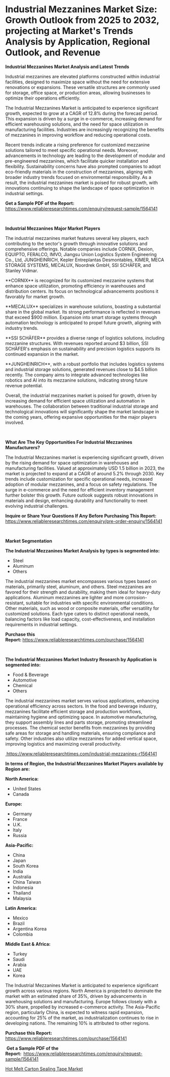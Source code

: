 <p><h1>Industrial Mezzanines Market Size: Growth Outlook from 2025 to 2032, projecting at Market's Trends Analysis by Application, Regional Outlook, and Revenue</h1></p><p><strong>Industrial Mezzanines Market Analysis and Latest Trends</strong></p>
<p><p>Industrial mezzanines are elevated platforms constructed within industrial facilities, designed to maximize space without the need for extensive renovations or expansions. These versatile structures are commonly used for storage, office space, or production areas, allowing businesses to optimize their operations efficiently.</p><p>The Industrial Mezzanines Market is anticipated to experience significant growth, expected to grow at a CAGR of 12.8% during the forecast period. This expansion is driven by a surge in e-commerce, increasing demand for efficient warehousing solutions, and the need for space utilization in manufacturing facilities. Industries are increasingly recognizing the benefits of mezzanines in improving workflow and reducing operational costs.</p><p>Recent trends indicate a rising preference for customized mezzanine solutions tailored to meet specific operational needs. Moreover, advancements in technology are leading to the development of modular and pre-engineered mezzanines, which facilitate quicker installation and flexibility. Sustainability concerns have also prompted companies to adopt eco-friendly materials in the construction of mezzanines, aligning with broader industry trends focused on environmental responsibility. As a result, the industrial mezzanines market is poised for robust growth, with innovations continuing to shape the landscape of space optimization in industrial settings.</p></p>
<p><strong>Get a Sample PDF of the Report:&nbsp;</strong> <a href="https://www.reliableresearchtimes.com/enquiry/request-sample/1564141?utm_campaign=2196&utm_medium=2&utm_source=Github&utm_content=ia&utm_term=31032025&utm_id=industrial-mezzanines">https://www.reliableresearchtimes.com/enquiry/request-sample/1564141</a></p>
<p>&nbsp;</p>
<p><strong>Industrial Mezzanines Major Market Players</strong></p>
<p><p>The industrial mezzanines market features several key players, each contributing to the sector's growth through innovative solutions and comprehensive offerings. Notable companies include CORNIX, Dexion, EQUIPTO, FERALCO, IMVO, Jiangsu Union Logistics System Engineering Co., Ltd, JUNGHEINRICH, Kepler Entreplantas Desmontables, KIMER, MECA STORAGE SYSTEMS, MECALUX, Noordrek GmbH, SSI SCHÄFER, and Stanley Vidmar.</p><p>**CORNIX** is recognized for its customized mezzanine systems that enhance space utilization, promoting efficiency in warehouses and distribution centers. Its focus on technological advancements positions it favorably for market growth.</p><p>**MECALUX** specializes in warehouse solutions, boasting a substantial share in the global market. Its strong performance is reflected in revenues that exceed $900 million. Expansion into smart storage systems through automation technology is anticipated to propel future growth, aligning with industry trends.</p><p>**SSI SCHÄFER** provides a diverse range of logistics solutions, including mezzanine structures. With revenues reported around $3 billion, SSI SCHÄFER's emphasis on sustainability and precision logistics supports its continued expansion in the market.</p><p>**JUNGHEINRICH**, with a robust portfolio that includes logistics systems and industrial storage solutions, generated revenues close to $4.5 billion recently. The company aims to integrate advanced technologies like robotics and AI into its mezzanine solutions, indicating strong future revenue potential.</p><p>Overall, the industrial mezzanines market is poised for growth, driven by increasing demand for efficient space utilization and automation in warehouses. The collaboration between traditional industrial storage and technological innovations will significantly shape the market landscape in the coming years, offering expansive opportunities for the major players involved.</p></p>
<p>&nbsp;</p>
<p><strong>What Are The Key Opportunities For Industrial Mezzanines Manufacturers?</strong></p>
<p><p>The Industrial Mezzanines market is experiencing significant growth, driven by the rising demand for space optimization in warehouses and manufacturing facilities. Valued at approximately USD 1.5 billion in 2023, the market is projected to expand at a CAGR of around 5.2% through 2030. Key trends include customization for specific operational needs, increased adoption of modular mezzanines, and a focus on safety regulations. The surge in e-commerce and the need for efficient inventory management further bolster this growth. Future outlook suggests robust innovations in materials and design, enhancing durability and functionality to meet evolving industrial challenges.</p></p>
<p><strong>Inquire or Share Your Questions If Any Before Purchasing This Report:</strong> <a href="https://www.reliableresearchtimes.com/enquiry/pre-order-enquiry/1564141?utm_campaign=2196&utm_medium=2&utm_source=Github&utm_content=ia&utm_term=31032025&utm_id=industrial-mezzanines">https://www.reliableresearchtimes.com/enquiry/pre-order-enquiry/1564141</a></p>
<p>&nbsp;</p>
<p><strong>Market Segmentation</strong></p>
<p><strong>The Industrial Mezzanines Market Analysis by types is segmented into:</strong></p>
<p><ul><li>Steel</li><li>Aluminum</li><li>Others</li></ul></p>
<p><p>The industrial mezzanines market encompasses various types based on materials, primarily steel, aluminum, and others. Steel mezzanines are favored for their strength and durability, making them ideal for heavy-duty applications. Aluminum mezzanines are lighter and more corrosion-resistant, suitable for industries with specific environmental conditions. Other materials, such as wood or composite materials, offer versatility for customized solutions. Each type caters to distinct operational needs, balancing factors like load capacity, cost-effectiveness, and installation requirements in industrial settings.</p></p>
<p><strong>Purchase this Report:&nbsp;</strong><a href="https://www.reliableresearchtimes.com/purchase/1564141?utm_campaign=2196&utm_medium=2&utm_source=Github&utm_content=ia&utm_term=31032025&utm_id=industrial-mezzanines">https://www.reliableresearchtimes.com/purchase/1564141</a></p>
<p>&nbsp;</p>
<p><strong>The Industrial Mezzanines Market Industry Research by Application is segmented into:</strong></p>
<p><ul><li>Food & Beverage</li><li>Automotive</li><li>Chemical</li><li>Others</li></ul></p>
<p><p>The industrial mezzanines market serves various applications, enhancing operational efficiency across sectors. In the food and beverage industry, mezzanines facilitate efficient storage and production workflows, maintaining hygiene and optimizing space. In automotive manufacturing, they support assembly lines and parts storage, promoting streamlined processes. The chemical sector benefits from mezzanines by providing safe areas for storage and handling materials, ensuring compliance and safety. Other industries also utilize mezzanines for added vertical space, improving logistics and maximizing overall productivity.</p></p>
<p><a href="https://www.reliableresearchtimes.com/industrial-mezzanines-r1564141?utm_campaign=2196&utm_medium=2&utm_source=Github&utm_content=ia&utm_term=31032025&utm_id=industrial-mezzanines">&nbsp;https://www.reliableresearchtimes.com/industrial-mezzanines-r1564141</a></p>
<p><strong>In terms of Region, the Industrial Mezzanines Market Players available by Region are:</strong></p>
<p>
    <p> <strong> North America: </strong>
        <ul>
            <li>United States</li>
            <li>Canada</li>
        </ul>
        </p> 
    <p> <strong> Europe: </strong>
        <ul>
            <li>Germany</li>
            <li>France</li>
            <li>U.K.</li>
            <li>Italy</li>
            <li>Russia</li>
        </ul>
        </p> 
    <p> <strong> Asia-Pacific: </strong>
        <ul>
            <li>China</li>
            <li>Japan</li>
            <li>South Korea</li>
            <li>India</li>
            <li>Australia</li>
            <li>China Taiwan</li>
            <li>Indonesia</li>
            <li>Thailand</li>
            <li>Malaysia</li>
        </ul>
        </p> 
    <p> <strong> Latin America: </strong>
        <ul>
            <li>Mexico</li>
            <li>Brazil</li>
            <li>Argentina Korea</li>
            <li>Colombia</li>
        </ul>
        </p> 
    <p> <strong> Middle East & Africa: </strong>
        <ul>
            <li>Turkey</li>
            <li>Saudi</li>
            <li>Arabia</li>
            <li>UAE</li>
            <li>Korea</li>
        </ul>
    </p>
    </p>
<p><p>The Industrial Mezzanines Market is anticipated to experience significant growth across various regions. North America is projected to dominate the market with an estimated share of 35%, driven by advancements in warehousing solutions and manufacturing. Europe follows closely with a 30% share, propelled by increased e-commerce activity. The Asia-Pacific region, particularly China, is expected to witness rapid expansion, accounting for 25% of the market, as industrialization continues to rise in developing nations. The remaining 10% is attributed to other regions.</p></p>
<p><strong>Purchase this Report: </strong><a href="https://www.reliableresearchtimes.com/purchase/1564141?utm_campaign=2196&utm_medium=2&utm_source=Github&utm_content=ia&utm_term=31032025&utm_id=industrial-mezzanines">https://www.reliableresearchtimes.com/purchase/1564141</a></p>
<p>&nbsp;<strong>Get a Sample PDF of the Report:&nbsp;&nbsp;</strong><a href="https://www.reliableresearchtimes.com/enquiry/request-sample/1564141?utm_campaign=2196&utm_medium=2&utm_source=Github&utm_content=ia&utm_term=31032025&utm_id=industrial-mezzanines">https://www.reliableresearchtimes.com/enquiry/request-sample/1564141</a></p>
<p><strong></strong></p>
<p><p><a href="https://github.com/MariaWashington76/Market-Research-Report-List-2/blob/main/hot-melt-carton-sealing-tape-market.md?utm_campaign=2196&utm_medium=2&utm_source=Github&utm_content=ia&utm_term=31032025&utm_id=industrial-mezzanines">Hot Melt Carton Sealing Tape Market</a></p></p>